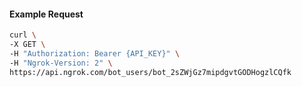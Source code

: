 <!-- Code generated for API Clients. DO NOT EDIT. -->

#### Example Request

```bash
curl \
-X GET \
-H "Authorization: Bearer {API_KEY}" \
-H "Ngrok-Version: 2" \
https://api.ngrok.com/bot_users/bot_2sZWjGz7mipdgvtGODHogzlCQfk
```
